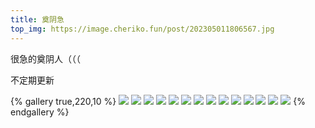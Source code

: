```yaml
---
title: 奠阴急
top_img: https://image.cheriko.fun/post/202305011806567.jpg
---
```


很急的奠阴人（（（

不定期更新

{% gallery true,220,10 %}
![](https://image.cheriko.fun/post/202306042202109.jpg)
![](https://image.cheriko.fun/post/202305011806562.jpg)
![](https://image.cheriko.fun/post/202305011806563.jpg)
![](https://image.cheriko.fun/post/202305011806564.jpg)
![](https://image.cheriko.fun/post/202305011806566.jpg)
![](https://image.cheriko.fun/post/202305011806567.jpg)
![](https://image.cheriko.fun/post/202305011806568.jpg)
![](https://image.cheriko.fun/post/202305011806569.jpg)
![](https://image.cheriko.fun/post/202305011806570.jpg)
![](https://image.cheriko.fun/post/202306051640232.jpg)
![](https://image.cheriko.fun/post/202306042202502.jpg)
![](https://image.cheriko.fun/post/202306042202810.jpg)
![](https://image.cheriko.fun/post/202306051640413.jpg)
![](https://image.cheriko.fun/post/202306051641981.jpg)
{% endgallery %}

